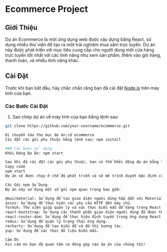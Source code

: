 
# Ecommerce Project

## Giới Thiệu

Dự án Ecommerce là một ứng dụng web được xây dựng bằng React, sử dụng nhiều thư viện để tạo ra một trải nghiệm mua sắm trực tuyến. Dự án này được phát triển với mục tiêu cung cấp cho người dùng một cửa hàng trực tuyến tốt nhất với các tính năng như xem sản phẩm, thêm vào giỏ hàng, thanh toán, và nhiều tính năng khác.

## Cài Đặt

Trước khi bạn bắt đầu, hãy chắc chắn rằng bạn đã cài đặt [Node.js](https://nodejs.org/) trên máy tính của bạn.

### Các Bước Cài Đặt

1. Sao chép dự án về máy tính của bạn bằng lệnh sau:

```bash
git clone https://github.com/your-username/ecommerce.git

Di chuyển vào thư mục dự án:cd ecommerce
Cài đặt các gói phụ thuộc bằng lệnh sau: npm install

### Các bước sử dụng
Khởi Động Dự Án: npm start

Sau khi đã cài đặt các gói phụ thuộc, bạn có thể khởi động dự án bằng lệnh sau:
Copy code
npm start
Dự án sẽ được chạy ở chế độ phát triển và sẽ mở trình duyệt mặc định của bạn tới địa chỉ http://localhost:3000. Bất kỳ thay đổi nào bạn thực hiện trong mã nguồn cũng sẽ tự động cập nhật trên trình duyệt.

Các Gói npm Sử Dụng
Dự án này sử dụng một số gói npm quan trọng bao gồm:

@mui/material: Sử dụng để tạo giao diện người dùng hấp dẫn với Material-UI.
axios: Sử dụng để thực hiện các yêu cầu HTTP đến máy chủ.
formik: Thư viện giúp quản lý và xác thực biểu mẫu dễ dàng trong React.
react-bootstrap: Sử dụng các thành phần giao diện người dùng đã được thiết kế trước từ Bootstrap trong ứng dụng React.
react-router-dom: Sử dụng để thực hiện định tuyến trong ứng dụng React.
redux: Sử dụng để quản lý trạng thái ứng dụng.
recharts: Sử dụng để tạo biểu đồ và đồ thị tương tác.
yup: Sử dụng để xác thực dữ liệu biểu mẫu.

Cảm Ơn
Xin cảm ơn bạn đã quan tâm và đóng góp vào dự án của chúng tôi!